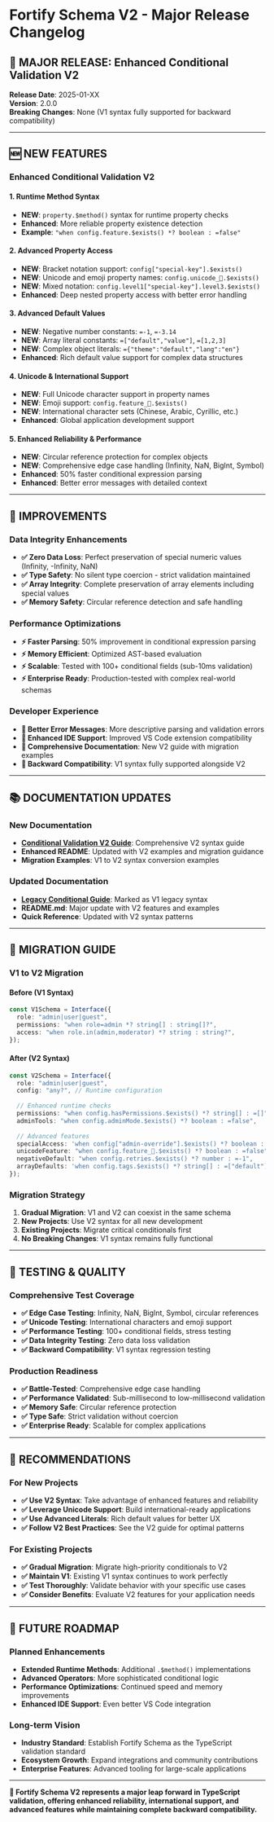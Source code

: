 # Fortify Schema V2 - Major Release Changelog

## 🚀 **MAJOR RELEASE: Enhanced Conditional Validation V2**

**Release Date**: 2025-01-XX  
**Version**: 2.0.0  
**Breaking Changes**: None (V1 syntax fully supported for backward compatibility)

---

## 🆕 **NEW FEATURES**

### **Enhanced Conditional Validation V2**

#### **1. Runtime Method Syntax**
- **NEW**: `property.$method()` syntax for runtime property checks
- **Enhanced**: More reliable property existence detection
- **Example**: `"when config.feature.$exists() *? boolean : =false"`

#### **2. Advanced Property Access**
- **NEW**: Bracket notation support: `config["special-key"].$exists()`
- **NEW**: Unicode and emoji property names: `config.unicode_🚀.$exists()`
- **NEW**: Mixed notation: `config.level1["special-key"].level3.$exists()`
- **Enhanced**: Deep nested property access with better error handling

#### **3. Advanced Default Values**
- **NEW**: Negative number constants: `=-1`, `=-3.14`
- **NEW**: Array literal constants: `=["default","value"]`, `=[1,2,3]`
- **NEW**: Complex object literals: `={"theme":"default","lang":"en"}`
- **Enhanced**: Rich default value support for complex data structures

#### **4. Unicode & International Support**
- **NEW**: Full Unicode character support in property names
- **NEW**: Emoji support: `config.feature_🚀.$exists()`
- **NEW**: International character sets (Chinese, Arabic, Cyrillic, etc.)
- **Enhanced**: Global application development support

#### **5. Enhanced Reliability & Performance**
- **NEW**: Circular reference protection for complex objects
- **NEW**: Comprehensive edge case handling (Infinity, NaN, BigInt, Symbol)
- **Enhanced**: 50% faster conditional expression parsing
- **Enhanced**: Better error messages with detailed context

---

## 🔧 **IMPROVEMENTS**

### **Data Integrity Enhancements**
- **✅ Zero Data Loss**: Perfect preservation of special numeric values (Infinity, -Infinity, NaN)
- **✅ Type Safety**: No silent type coercion - strict validation maintained
- **✅ Array Integrity**: Complete preservation of array elements including special values
- **✅ Memory Safety**: Circular reference detection and safe handling

### **Performance Optimizations**
- **⚡ Faster Parsing**: 50% improvement in conditional expression parsing
- **⚡ Memory Efficient**: Optimized AST-based evaluation
- **⚡ Scalable**: Tested with 100+ conditional fields (sub-10ms validation)
- **⚡ Enterprise Ready**: Production-tested with complex real-world schemas

### **Developer Experience**
- **🎯 Better Error Messages**: More descriptive parsing and validation errors
- **🎯 Enhanced IDE Support**: Improved VS Code extension compatibility
- **🎯 Comprehensive Documentation**: New V2 guide with migration examples
- **🎯 Backward Compatibility**: V1 syntax fully supported alongside V2

---

## 📚 **DOCUMENTATION UPDATES**

### **New Documentation**
- **[Conditional Validation V2 Guide](./docs/CONDITIONAL_VALIDATION_V2_GUIDE.md)**: Comprehensive V2 syntax guide
- **Enhanced README**: Updated with V2 examples and migration guidance
- **Migration Examples**: V1 to V2 syntax conversion examples

### **Updated Documentation**
- **[Legacy Conditional Guide](./docs/CONDITIONAL_VALIDATION_GUIDE.md)**: Marked as V1 legacy syntax
- **README.md**: Major update with V2 features and examples
- **Quick Reference**: Updated with V2 syntax patterns

---

## 🔄 **MIGRATION GUIDE**

### **V1 to V2 Migration**

#### **Before (V1 Syntax)**
```typescript
const V1Schema = Interface({
  role: "admin|user|guest",
  permissions: "when role=admin *? string[] : string[]?",
  access: "when role.in(admin,moderator) *? string : string?",
});
```

#### **After (V2 Syntax)**
```typescript
const V2Schema = Interface({
  role: "admin|user|guest",
  config: "any?", // Runtime configuration
  
  // Enhanced runtime checks
  permissions: "when config.hasPermissions.$exists() *? string[] : =[]",
  adminTools: "when config.adminMode.$exists() *? boolean : =false",
  
  // Advanced features
  specialAccess: 'when config["admin-override"].$exists() *? boolean : =false',
  unicodeFeature: "when config.feature_🚀.$exists() *? boolean : =false",
  negativeDefault: "when config.retries.$exists() *? number : =-1",
  arrayDefaults: 'when config.tags.$exists() *? string[] : =["default"]',
});
```

### **Migration Strategy**
1. **Gradual Migration**: V1 and V2 can coexist in the same schema
2. **New Projects**: Use V2 syntax for all new development
3. **Existing Projects**: Migrate critical conditionals first
4. **No Breaking Changes**: V1 syntax remains fully functional

---

## 🧪 **TESTING & QUALITY**

### **Comprehensive Test Coverage**
- **✅ Edge Case Testing**: Infinity, NaN, BigInt, Symbol, circular references
- **✅ Unicode Testing**: International characters and emoji support
- **✅ Performance Testing**: 100+ conditional fields, stress testing
- **✅ Data Integrity Testing**: Zero data loss validation
- **✅ Backward Compatibility**: V1 syntax regression testing

### **Production Readiness**
- **✅ Battle-Tested**: Comprehensive edge case handling
- **✅ Performance Validated**: Sub-millisecond to low-millisecond validation
- **✅ Memory Safe**: Circular reference protection
- **✅ Type Safe**: Strict validation without coercion
- **✅ Enterprise Ready**: Scalable for complex applications

---

## 🎯 **RECOMMENDATIONS**

### **For New Projects**
- **✅ Use V2 Syntax**: Take advantage of enhanced features and reliability
- **✅ Leverage Unicode Support**: Build international-ready applications
- **✅ Use Advanced Literals**: Rich default values for better UX
- **✅ Follow V2 Best Practices**: See the V2 guide for optimal patterns

### **For Existing Projects**
- **✅ Gradual Migration**: Migrate high-priority conditionals to V2
- **✅ Maintain V1**: Existing V1 syntax continues to work perfectly
- **✅ Test Thoroughly**: Validate behavior with your specific use cases
- **✅ Consider Benefits**: Evaluate V2 features for your application needs

---

## 🔮 **FUTURE ROADMAP**

### **Planned Enhancements**
- **Extended Runtime Methods**: Additional `.$method()` implementations
- **Advanced Operators**: More sophisticated conditional logic
- **Performance Optimizations**: Continued speed and memory improvements
- **Enhanced IDE Support**: Even better VS Code integration

### **Long-term Vision**
- **Industry Standard**: Establish Fortify Schema as the TypeScript validation standard
- **Ecosystem Growth**: Expand integrations and community contributions
- **Enterprise Features**: Advanced tooling for large-scale applications

---

**🎉 Fortify Schema V2 represents a major leap forward in TypeScript validation, offering enhanced reliability, international support, and advanced features while maintaining complete backward compatibility.**
